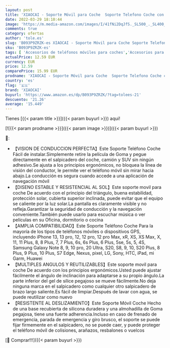 ```yaml
---
layout: post
title: 'XIAOCAI - Soporte Móvil para Coche  Soporte Telefono Coche con Ventosa de Silicona Antideslizante Salpicadero para Xiaomi iPhone 13/12/11 Pro/XS Max/Xr/X/8/7/6s Plus Galaxy S30 S10 Note 10+ Huawei Mate 40'
date: 2022-03-29 18:10:44
image: 'https://m.media-amazon.com/images/I/41fNi2DqJfS._SL500_._SL400_.jpg'
comments: true
category: ofertas
author: 'tole.es'
slug: 'B093P9ZRZK-es XIAOCAI - Soporte Móvil para Coche Soporte Telefono Coche...'
sku: 'B093P9ZRZK-es'
tags: [ 'Accesorios de teléfonos móviles para coches','Accesorios para móviles','Comunicación móvil y accesorios','Cunas de teléfonos móviles para coches','Electrónica','iphone','xiaocai', ]
actualPrice: 12.59 EUR
currency: EUR
price: 12.59
comparePrice: 15.99 EUR
prodname: 'XIAOCAI - Soporte Móvil para Coche  Soporte Telefono Coche con Ventosa de Silicona Antideslizante Salpicadero para Xiaomi iPhone 13/12/11 Pro/XS Max/Xr/X/8/7/6s Plus Galaxy S30 S10 Note 10+ Huawei Mate 40'
country: 'es'
flag: '🇪🇸'
brand: 'XIAOCAI'
buyurl: 'https://www.amazon.es/dp/B093P9ZRZK/?tag=tolees-21'
descuento: '21.26'
average: '15.449'
---
```


Tienes [{{< param title >}}]({{< param buyurl >}}) aqui!

[![{{< param prodname >}}]({{< param image >}})]({{< param buyurl >}})

🔎:

- 【VISION DE CONDUCCION PERFECTA】Este Soporte Teléfono Coche Fácil de instalar.Simplemente retire la película de Goma y pegue directamente en el salpicadero del coche, camión y SUV sin ningún adhesivo.Se ajusta a los principios ergonómicos, no bloquea la línea de visión del conductor, le permite ver el teléfono móvil sin mirar hacia abajo.La conducción es segura cuando accede a una aplicación de navegación móvil
- 【DISENO ESTABLE Y RESISTENCIAL AL SOL】Este soporte movil para coche De acuerdo con el principio del triángulo, buena estabilidad, protección solar, cubierta superior inclinada, puede evitar que el equipo se caliente por la luz solar.La pantalla es claramente visible y no refleja.Garantizar la seguridad de conducción y la navegación conveniente.También puede usarlo para escuchar música o ver películas en su Oficina, dormitorio o cocina
- 【AMPLIA COMPATIBILIDAD】Este Soporte Teléfono Coche Para la mayoría de los tipos de teléfonos móviles o dispositivos GPS, incluyendo iPhone 13, 13 pro, 12, 12 pro, 12 pro Max, xR, XS, XS Max, X, 11, 11 Plus, 8, 8 Plus, 7, 7 Plus, 6s, 6s Plus, 6 Plus, 5se, 5s, 5, 4S, Samsung Galaxy Note 8, 9, 10 pro, 20 Ultra, S20, S8, 9, 10, S20 Plus, 8 Plus, 9 Plus, 10 Plus, S7 Edge, Nexus, pixel, LG, Sony, HTC, iPad, mi Garm, Huawei
- 【MULTIPLES ANGULOS Y REUTILIZABLES】Este soporte movil para coche De acuerdo con los principios ergonómicos.Usted puede ajustar fácilmente el ángulo de inclinación para adaptarse a su propio ángulo.La parte inferior del gel de sílice pegajoso se mueve fácilmente.No deja ninguna marca en el salpicadero como cualquier otro salpicadero de brazo largo saliente.Es fácil de limpiar.Después de lavar con agua, se puede reutilizar como nuevo
- 【RESISTENTE AL DESLIZAMIENTO】Este Soporte Móvil Coche Hecho de una base recubierta de silicona duradera y una almohadilla de Goma pegajosa, tiene una fuerte adherencia.Incluso en caso de frenado de emergencia, parada de emergencia y giro brusco, el soporte se puede fijar firmemente en el salpicadero, no se puede caer, y puede proteger el teléfono móvil de colisiones, arañazos, resbalones o vuelcos

[🛒 Comprar!!!]({{< param buyurl >}})
